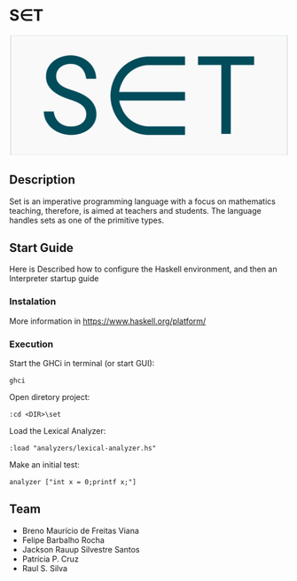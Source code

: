 # S$\in$T

<p align="center"><img src ="img/set-icon.png" style="width:500px"/></p>

## Description

Set is an imperative programming language with a focus on mathematics teaching, therefore, is aimed at teachers and students. The language handles sets as one of the primitive types.

## Start Guide

Here is Described how to configure the Haskell environment, and then an Interpreter startup guide

### Instalation

More information in https://www.haskell.org/platform/

### Execution

Start the GHCi in terminal (or start GUI):
	
	ghci

Open diretory project:
	
	:cd <DIR>\set

Load the Lexical Analyzer:

	:load "analyzers/lexical-analyzer.hs"

Make an initial test:

	analyzer ["int x = 0;printf x;"]

## Team

- Breno Maurício de Freitas Viana
- Felipe Barbalho Rocha
- Jackson Rauup Silvestre Santos
- Patrícia P. Cruz
- Raul S. Silva